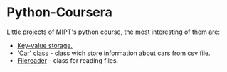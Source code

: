 # Python-Coursera

Little projects of MIPT's python course, the most interesting of them are:
- [Key-value storage.](https://github.com/Ars235/Python-Coursera/blob/master/week%202/storage.py)
- ['Car' class](https://github.com/Ars235/Python-Coursera/blob/master/week%203/car.py) - class wich store information about cars from csv file.
- [Filereader](https://github.com/Ars235/Python-Coursera/blob/master/week%204/fileclass.py) - class for reading files.
